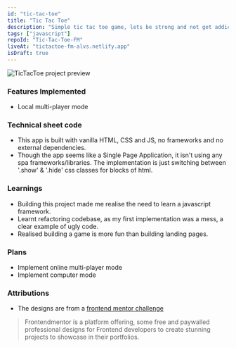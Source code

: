 ```yaml
---
id: "tic-tac-toe"
title: "Tic Tac Toe"
description: "Simple tic tac toe game, lets be strong and not get addicted."
tags: ["javascript"]
repoId: "Tic-Tac-Toe-FM"
liveAt: "tictactoe-fm-alvs.netlify.app"
isDraft: true
---
```


![TicTacToe project preview](/src/assets/img/tic-tac-toe-thumb.png)

### Features Implemented

-   Local multi-player mode

### Technical sheet code

-   This app is built with vanilla HTML, CSS and JS, no frameworks and no external dependencies.
-   Though the app seems like a Single Page Application, it isn't using any spa frameworks/libraries. The implementation is just switching between '.show' & '.hide' css classes for blocks of html.

### Learnings

-   Building this project made me realise the need to learn a javascript framework.
-   Learnt refactoring codebase, as my first implementation was a mess, a clear example of ugly code.
-   Realised building a game is more fun than building landing pages.

### Plans

-   Implement online multi-player mode
-   Implement computer mode

### Attributions

-   The designs are from a [frontend mentor challenge](https://www.frontendmentor.io/challenges/tic-tac-toe-game-Re7ZF_E2v)

> Frontendmentor is a platform offering, some free and paywalled professional designs for Frontend developers to create stunning projects to showcase in their portfolios.
